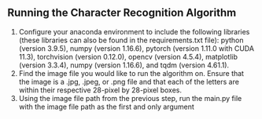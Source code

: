## Running the Character Recognition Algorithm
 1. Configure your anaconda environment to include the following libraries (these libraries can also be found in the requirements.txt file): python (version 3.9.5), numpy (version 1.16.6), pytorch (version 1.11.0 with CUDA 11.3), torchvision (version 0.12.0), opencv (version 4.5.4), matplotlib (version 3.3.4), numpy (version 1.16.6), and tqdm (version 4.61.1).
 2. Find the image file you would like to run the algorithm on. Ensure that the image is a .jpg, .jpeg, or .png file and that each of the letters are within their respective 28-pixel by 28-pixel boxes.
 3. Using the image file path from the previous step, run the main.py file with the image file path as the first and only argument